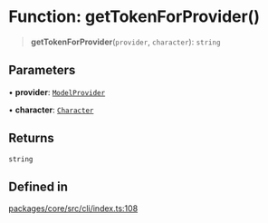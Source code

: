 # Function: getTokenForProvider()

> **getTokenForProvider**(`provider`, `character`): `string`

## Parameters

• **provider**: [`ModelProvider`](../enumerations/ModelProvider.md)

• **character**: [`Character`](../type-aliases/Character.md)

## Returns

`string`

## Defined in

[packages/core/src/cli/index.ts:108](https://github.com/ai16z/eliza/blob/d30d0a6e4929f1f9ad2fee78a425cc005922c069/packages/core/src/cli/index.ts#L108)
